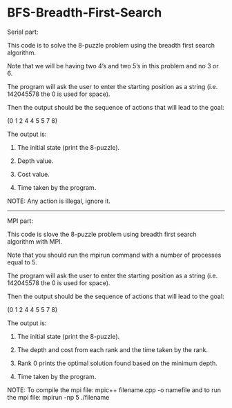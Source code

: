 # BFS-Breadth-First-Search

Serial part:

This code is to solve the 8-puzzle problem using the breadth first search algorithm.

Note that we will be having two 4’s and two 5’s in this problem and no 3 or 6. 

The program will ask the user to enter the starting position as a string (i.e. 142045578   the 0 is used for space).


Then the output should be the sequence of actions that will lead to the goal:

(0 1 2 4 4 5 5 7 8)

The output is:
1. The initial state (print the 8-puzzle).

2. Depth value.

3. Cost value.

4. Time taken by the program.


	
NOTE: Any action is illegal, ignore it.


****************************************************************************

MPI part:

This code is slove the 8-puzzle problem using breadth first search algorithm with MPI.

Note that you should run the mpirun command with a number of processes equal to 5.

The program will ask the user to enter the starting position as a string (i.e. 142045578   the 0 is used for space).

Then the output should be the sequence of actions that will lead to the goal:

(0 1 2 4 4 5 5 7 8)

The output is:
1. The initial state (print the 8-puzzle).

2. The depth and cost from each rank and the time taken by the rank.

3. Rank 0 prints the optimal solution found based on the minimum depth.

4. Time taken by the program.


NOTE:
   To compile the mpi file: mpic++ filename.cpp -o namefile and to run the mpi file: mpirun -np 5 ./filename
